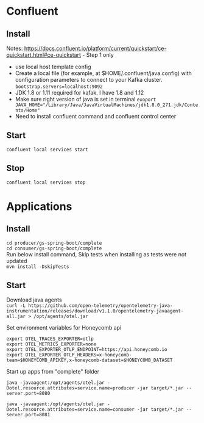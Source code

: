 # Confluent 
## Install
  Notes:
  https://docs.confluent.io/platform/current/quickstart/ce-quickstart.html#ce-quickstart - Step 1 only 
-  use local host template config 
-  Create a local file (for example, at $HOME/.confluent/java.config) with configuration parameters to connect to your Kafka cluster.
  `bootstrap.servers=localhost:9092`
- JDK 1.8 or 1.11 required for kafak.  I have 1.8 and 1.12
- Make sure right version of java is set in terminal
  `exoport JAVA_HOME="/Library/Java/JavaVirtualMachines/jdk1.8.0_271.jdk/Contents/Home"` 
- Need to install confluent command and confluent control center

## Start
`confluent local services start`
## Stop
`confluent local services stop`


# Applications 

## Install 
`cd producer/gs-spring-boot/complete`  
`cd consumer/gs-spring-boot/complete`  
Run below install command, Skip tests when installing as tests were not updated   
 `mvn install -DskipTests`  

## Start

Download java agents  
`curl -L https://github.com/open-telemetry/opentelemetry-java-instrumentation/releases/download/v1.1.0/opentelemetry-javaagent-all.jar > /opt/agents/otel.jar`  

Set environment variables for Honeycomb api  

`export OTEL_TRACES_EXPORTER=otlp`  
`export OTEL_METRICS_EXPORTER=none`  
`export OTEL_EXPORTER_OTLP_ENDPOINT=https://api.honeycomb.io`  
`export OTEL_EXPORTER_OTLP_HEADERS=x-honeycomb-team=$HONEYCOMB_APIKEY,x-honeycomb-dataset=$HONEYCOMB_DATASET`  

Start up apps from "complete" folder  

`java -javaagent:/opt/agents/otel.jar -Dotel.resource.attributes=service.name=producer -jar target/*.jar --server.port=8080`  

`java -javaagent:/opt/agents/otel.jar -Dotel.resource.attributes=service.name=consumer -jar target/*.jar --server.port=8081`  



